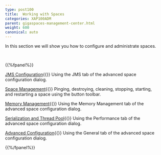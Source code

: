 ```yaml
---
type: post100
title:  Working with Spaces
categories: XAP100ADM
parent: gigaspaces-management-center.html
weight: 600
canonical: auto
---
```





In this section we will show you how to configure and administrate spaces.

<br>

{{%fpanel%}}

[JMS Configuration](./space-jms-gigaspaces-browser.html){{<wbr>}}
Using the JMS tab of the advanced space configuration dialog.


[Space Management](./space-maintenance-gigaspaces-browser.html){{<wbr>}}
Pinging, destroying, cleaning, stopping, starting, and restarting a space using the button toolbar.


[Memory Management](./space-memory-management-gigaspaces-browser.html){{<wbr>}}
Using the Memory Management tab of the advanced space configuration dialog.

[Serialization and Thread Pool](./space-serialization-and-engine-thread-pool-gigaspaces-browser.html){{<wbr>}}
Using the Performance tab of the advanced space configuration dialog.

[Advanced Configuration](./space-timeout,-filters-and-lease-manager-gigaspaces-browser.html){{<wbr>}}
Using the General tab of the advanced space configuration dialog.

{{%/fpanel%}}


